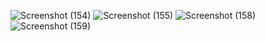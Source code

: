 ![Screenshot (154)](https://github.com/saurabhadsul14/Recipe/assets/105550336/9a2dbae3-a88d-4f24-811d-0c9efb4ebd85)
![Screenshot (155)](https://github.com/saurabhadsul14/Recipe/assets/105550336/be393127-2bf6-4aef-bbcd-7fe84acb0a49)
![Screenshot (158)](https://github.com/saurabhadsul14/Recipe/assets/105550336/a5ce5ee4-9d53-4cb2-8235-da8ec60e7567)
![Screenshot (159)](https://github.com/saurabhadsul14/Recipe/assets/105550336/f9884a0d-243f-451a-ab4a-81190131529e)
